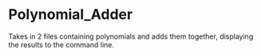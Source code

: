 # Polynomial_Adder
Takes in 2 files containing polynomials and adds them together, displaying the results to the command line.
